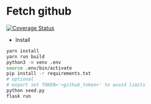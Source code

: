 # Fetch github

[![Coverage Status](https://coveralls.io/repos/github/zodman/github-list/badge.svg)](https://coveralls.io/github/zodman/github-list)


* Install
```bash
yarn install
yarn run build
python3 -m venv .env
source .env/bin/activate
pip install -r requirements.txt
# optional
# export set TOKEN='<github_token>' to avoid limits
python seed.py 
flask run

```
